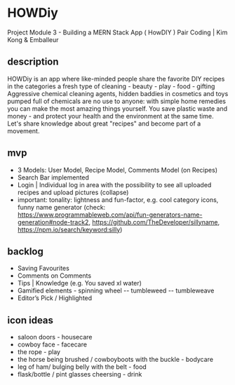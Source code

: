 # HOWDiy
Project Module 3 - Building  a MERN Stack App  ( HowDIY ) Pair Coding |  Kim Kong & Emballeur

## description
HOWDiy is an app where like-minded people share the favorite DIY recipes in the categories a fresh type of cleaning -  beauty - play - food - gifting
Aggressive chemical cleaning agents, hidden baddies in cosmetics and toys pumped full of chemicals are no use to anyone: with simple home remedies you can make the most amazing things yourself. You save plastic waste and money - and protect your health and the environment at the same time. Let's share knowledge about great "recipes" and become part of a movement. 

## mvp
- 3 Models: User Model, Recipe Model, Comments Model (on Recipes)
- Search Bar implemented
- Login | Individual log in area with the possibility to see all uploaded recipes and upload pictures (collapse)
- important: tonality: lightness and fun-factor, e.g. cool category icons, funny name generator (check: https://www.programmableweb.com/api/fun-generators-name-generation#node-track2, https://github.com/TheDeveloper/sillyname, https://npm.io/search/keyword:silly)

## backlog
- Saving Favourites
- Comments on Comments
- Tips | Knowledge (e.g. You saved xl water)
- Gamified elements - spinning wheel -- tumbleweed -- tumbleweave 
- Editor’s Pick / Highlighted 



## icon ideas
- saloon doors - housecare
- cowboy face - facecare
- the rope - play 
- the horse being brushed / cowboyboots with the buckle - bodycare
- leg of ham/ bulging belly with the belt - food
- flask/bottle / pint glasses cheersing - drink

